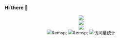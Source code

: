 ### Hi there 👋

<!--
**fengxuguang/fengxuguang** is a ✨ _special_ ✨ repository because its `README.md` (this file) appears on your GitHub profile.

Here are some ideas to get you started:

- 🔭 I’m currently working on ...
- 🌱 I’m currently learning ...
- 👯 I’m looking to collaborate on ...
- 🤔 I’m looking for help with ...
- 💬 Ask me about ...
- 📫 How to reach me: ...
- 😄 Pronouns: ...
- ⚡ Fun fact: ...
-->
<!-- 主页访问量统计 -->
<div align="center"> <img src="https://profile-counter.glitch.me/fengxuguang/count.svg" /> </div>

<!-- 仓库状态统计 -->
<div align="center"> <img src="https://github-readme-stats.vercel.app/api?username=fengxuguang&amp;show_icons=true&amp;theme=transparent" /> </div>

<!-- 常用语言占比统计 -->
<div align="center"> <img src="https://github-readme-stats.vercel.app/api/top-langs/?username=fengxuguang&amp;layout=compact&amp;theme=tokyonight" /> </div>

<!-- 社交链接 -->
<div align="center">
  <a href="https://blog.fengxuguang.top"><img src="https://img.shields.io/badge/Website-博客-blue" /></a>&amp;emsp;
<!--   <a href="https://qzkq.github.io/img/wechat_favicon.png"><img src="https://img.shields.io/badge/WeChat-微信-07c160" /></a>&amp;emsp; -->
  <a href="https://blog.csdn.net/fly_sky23"><img src="https://img.shields.io/badge/CSDN-论坛-c32136" /></a>&amp;emsp;
<!--   <a href="https://www.zhihu.com/people/qin-zheng-kai-89"><img src="https://img.shields.io/badge/Zhihu-知乎-blue" /></a>&amp;emsp; -->
  <!-- visitor statistics logo 访问量统计徽标 -->
  <img src="https://komarev.com/ghpvc/?username=fengxuguang&amp;label=Views&amp;color=0e75b6&amp;style=flat" alt="访问量统计" />
</div>
